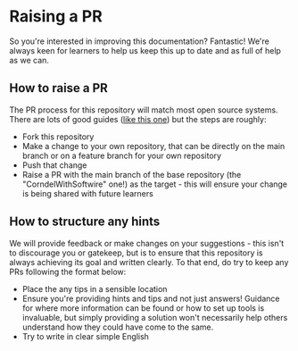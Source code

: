 # Raising a PR

So you're interested in improving this documentation? Fantastic! We're always keen for learners to help us keep this up to date and as full of help as we can.

## How to raise a PR
The PR process for this repository will match most open source systems. There are lots of good guides ([like this one](https://jarv.is/notes/how-to-pull-request-fork-github/)) but the steps are roughly:
* Fork this repository
* Make a change to your own repository, that can be directly on the main branch or on a feature branch for your own repository
* Push that change
* Raise a PR with the main branch of the base repository (the "CorndelWithSoftwire" one!) as the target - this will ensure your change is being shared with future learners

## How to structure any hints
We will provide feedback or make changes on your suggestions - this isn't to discourage you or gatekeep, but is to ensure that this repository is always achieving its goal and written clearly. To that end, do try to keep any PRs following the format below:
* Place the any tips in a sensible location
* Ensure you're providing hints and tips and not just answers! Guidance for where more information can be found or how to set up tools is invaluable, but simply providing a solution won't necessarily help others understand how they could have come to the same.
* Try to write in clear simple English